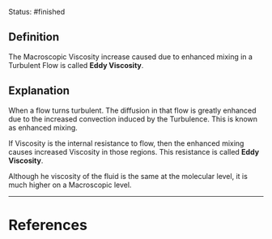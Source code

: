 Status: #finished 

## Definition
The Macroscopic Viscosity increase caused due to enhanced mixing in a Turbulent Flow is called **Eddy Viscosity**. 

## Explanation
When a flow turns turbulent. The diffusion in that flow is greatly enhanced due to the increased convection induced by the Turbulence. This is known as enhanced mixing.   
  
If Viscosity is the internal resistance to flow, then the enhanced mixing causes increased Viscosity in those regions. This resistance is called **Eddy Viscosity**.  
  
Although he viscosity of the fluid is the same at the molecular level, it is much higher on a Macroscopic level.






---
# References
